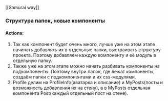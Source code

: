[[Samurai way]]
### Структура папок, новые компоненты

#### Actions: 
1. Так как компонент будет очень много, лучше уже на этом этапе начинать добавлять их в отдельные папки, выстраивать структуру проекта. Поэтому добавляем каждую компоненту и её модуль в отдельную папку.
2. Также уже на этом этапе можно начать разбивать компоненты на подкомпоненты. Поэтому внутри папок, где лежат компоненты, создаём папки с подкомпонентами и их css-модулями.
3. Profile делим на ProfileInfo(аватарка и описание) и MyPosts(посты и возможность добавления их на стену), а в MyPosts отдельная компонента Post(каждый отдельный пост на стене).